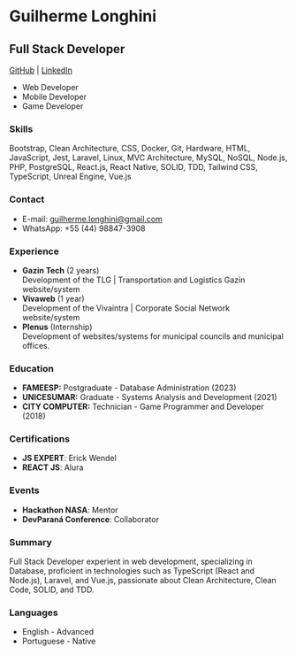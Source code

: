 # Guilherme Longhini

## Full Stack Developer

[GitHub](https://www.github.com/Longhini404/) | [LinkedIn](https://www.linkedin.com/in/guilherme-longhini/)

- Web Developer
- Mobile Developer
- Game Developer

### Skills

Bootstrap, Clean Architecture, CSS, Docker, Git, Hardware, HTML, JavaScript, Jest, Laravel, Linux, MVC Architecture, MySQL, NoSQL, Node.js, PHP, PostgreSQL, React.js, React Native, SOLID, TDD, Tailwind CSS, TypeScript, Unreal Engine, Vue.js

### Contact

- E-mail: guilherme.longhini@gmail.com
- WhatsApp: +55 (44) 98847-3908

### Experience

- **Gazin Tech** (2 years)  
  Development of the TLG | Transportation and Logistics Gazin website/system
- **Vivaweb** (1 year)  
  Development of the Vivaintra | Corporate Social Network website/system
- **Plenus** (Internship)  
  Development of websites/systems for municipal councils and municipal offices.

### Education

- **FAMEESP:** Postgraduate - Database Administration (2023)
- **UNICESUMAR:** Graduate - Systems Analysis and Development (2021)
- **CITY COMPUTER:** Technician - Game Programmer and Developer (2018)

### Certifications

- **JS EXPERT**: Erick Wendel
- **REACT JS**: Alura

### Events

- **Hackathon NASA**: Mentor
- **DevParaná Conference**: Collaborator

### Summary

Full Stack Developer experient in web development, specializing in Database, proficient in technologies such as TypeScript (React and Node.js), Laravel, and Vue.js, passionate about Clean Architecture, Clean Code, SOLID, and TDD.

### Languages

- English - Advanced
- Portuguese - Native
